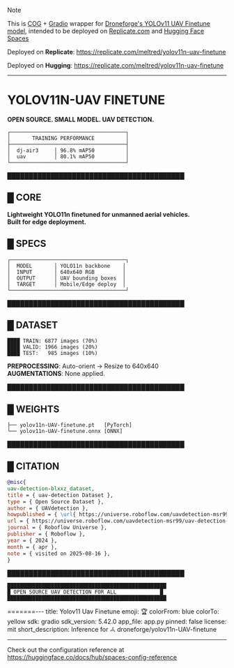 > [!NOTE]
> This is [COG](https://cog.run) + [Gradio](gradio) wrapper for [Droneforge's YOLOv11 UAV Finetune model](https://github.com/droneforge/yolov11n-UAV-finetune), intended to be deployed on [Replicate.com](https://replicate.com) and [Hugging Face Spaces](https://huggingface.co/spaces)

Deployed on **Replicate**: https://replicate.com/meltred/yolov11n-uav-finetune

Deployed on **Hugging**: https://replicate.com/meltred/yolov11n-uav-finetune

---

# YOLOV11N-UAV FINETUNE

**OPEN SOURCE. SMALL MODEL. UAV DETECTION.**

```
┌─────────────────────────────────────┐
│       TRAINING PERFORMANCE          │
├─────────────────────────────────────┤
│  dj-air3     │ 96.8% mAP50          │
│  uav         │ 80.1% mAP50          │
└─────────────────────────────────────┘
```

█████████████████████████████████████████

## █ CORE

**Lightweight YOLO11n finetuned for unmanned aerial vehicles.**  
**Built for edge deployment.**

## █ SPECS

```
┌─────────────────────────────────────┐
│  MODEL       │ YOLO11n backbone    │
│  INPUT       │ 640x640 RGB         │
│  OUTPUT      │ UAV bounding boxes  │
│  TARGET      │ Mobile/Edge deploy  │
└─────────────────────────────────────┘
```

█████████████████████████████████████████

## █ DATASET

```
████ TRAIN: 6877 images (70%)
████ VALID: 1966 images (20%)
████ TEST:   985 images (10%)
```

**PREPROCESSING**: Auto-orient → Resize to 640x640  
**AUGMENTATIONS**: None applied.

█████████████████████████████████████████

## █ WEIGHTS

```
├── yolov11n-UAV-finetune.pt   [PyTorch]
└── yolov11n-UAV-finetune.onnx [ONNX]
```

█████████████████████████████████████████

## █ CITATION

```bibtex
@misc{
uav-detection-blxxz_dataset,
title = { uav-detection Dataset },
type = { Open Source Dataset },
author = { UAVdetection },
howpublished = { \url{ https://universe.roboflow.com/uavdetection-msr99/uav-detection-blxxz } },
url = { https://universe.roboflow.com/uavdetection-msr99/uav-detection-blxxz },
journal = { Roboflow Universe },
publisher = { Roboflow },
year = { 2024 },
month = { apr },
note = { visited on 2025-08-16 },
}
```

█████████████████████████████████████████

```
███████████████████████████████████████████████████
█ OPEN SOURCE UAV DETECTION FOR ALL              █
███████████████████████████████████████████████████
```

=======---
title: Yolov11 Uav Finetune
emoji: 🏆
colorFrom: blue
colorTo: yellow
sdk: gradio
sdk_version: 5.42.0
app_file: app.py
pinned: false
license: mit
short_description: Inference for 𖥂 droneforge/yolov11n-UAV-finetune

---

Check out the configuration reference at https://huggingface.co/docs/hub/spaces-config-reference
